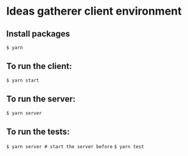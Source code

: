 # Ideas gatherer client environment

## Install packages
`$ yarn`

## To run the client:
`$ yarn start`

## To run the server:
`$ yarn server`

## To run the tests:
`$ yarn server # start the server before`
`$ yarn test`